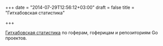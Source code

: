 +++
date = "2014-07-29T12:56:12+03:00"
draft = false
title = "Гитхабовская статистика"

+++

<p><a href="http://go-gopher.appspot.com/go-on-github">Гитхабовская статистика</a> по гоферам, гоферицам и репозиториям Go проектов.</p>


